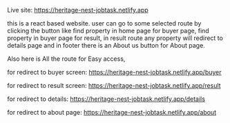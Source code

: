 Live site: https://heritage-nest-jobtask.netlify.app

this is a react based website.
user can go to some selected route by clicking the button like find property in home page for buyer page, find property in buyer page for result, in result route any property will redirect to details page and in footer there is an About us button for About page.

Also here is All the route for Easy access,

for redirect to buyer screen: https://heritage-nest-jobtask.netlify.app/buyer

for redirect to result screen: https://heritage-nest-jobtask.netlify.app/result

for redirect to details: https://heritage-nest-jobtask.netlify.app/details

for redirect to about page: https://heritage-nest-jobtask.netlify.app/about
